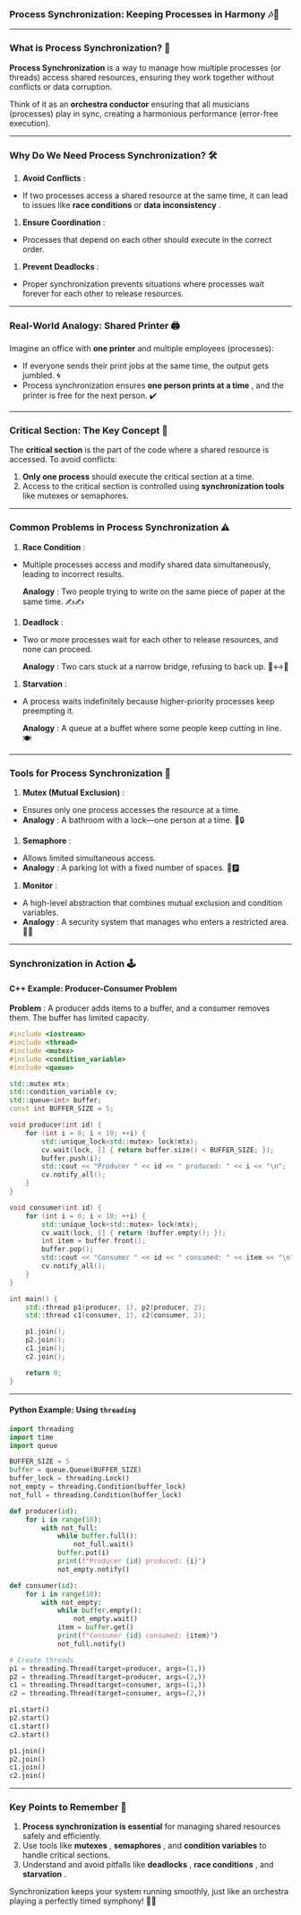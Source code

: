 ### **Process Synchronization: Keeping Processes in Harmony** 🎶🤝

---

### **What is Process Synchronization?** 🤔

**Process Synchronization** is a way to manage how multiple processes (or threads) access shared resources, ensuring they work together without conflicts or data corruption.

Think of it as an **orchestra conductor** ensuring that all musicians (processes) play in sync, creating a harmonious performance (error-free execution).

---

### **Why Do We Need Process Synchronization?** 🛠️

1. **Avoid Conflicts** :

* If two processes access a shared resource at the same time, it can lead to issues like **race conditions** or  **data inconsistency** .

1. **Ensure Coordination** :

* Processes that depend on each other should execute in the correct order.

1. **Prevent Deadlocks** :

* Proper synchronization prevents situations where processes wait forever for each other to release resources.

---

### **Real-World Analogy: Shared Printer** 🖨️

Imagine an office with **one printer** and multiple employees (processes):

* If everyone sends their print jobs at the same time, the output gets jumbled. 🌀
* Process synchronization ensures  **one person prints at a time** , and the printer is free for the next person. ✔️

---

### **Critical Section: The Key Concept** 🔑

The **critical section** is the part of the code where a shared resource is accessed. To avoid conflicts:

1. **Only one process** should execute the critical section at a time.
2. Access to the critical section is controlled using **synchronization tools** like mutexes or semaphores.

---

### **Common Problems in Process Synchronization** ⚠️

1. **Race Condition** :

* Multiple processes access and modify shared data simultaneously, leading to incorrect results.

    **Analogy** : Two people trying to write on the same piece of paper at the same time. ✍️✍️

1. **Deadlock** :

* Two or more processes wait for each other to release resources, and none can proceed.

    **Analogy** : Two cars stuck at a narrow bridge, refusing to back up. 🚗↔️🚗

1. **Starvation** :

* A process waits indefinitely because higher-priority processes keep preempting it.

    **Analogy** : A queue at a buffet where some people keep cutting in line. 🍽️

---

### **Tools for Process Synchronization** 🧰

1. **Mutex (Mutual Exclusion)** :

* Ensures only one process accesses the resource at a time.
* **Analogy** : A bathroom with a lock—one person at a time. 🚪🔒

1. **Semaphore** :

* Allows limited simultaneous access.
* **Analogy** : A parking lot with a fixed number of spaces. 🚗🅿️

1. **Monitor** :

* A high-level abstraction that combines mutual exclusion and condition variables.
* **Analogy** : A security system that manages who enters a restricted area. 🎥🚦

---

### **Synchronization in Action** 🕹️

#### **C++ Example: Producer-Consumer Problem**

 **Problem** : A producer adds items to a buffer, and a consumer removes them. The buffer has limited capacity.

```cpp
#include <iostream>
#include <thread>
#include <mutex>
#include <condition_variable>
#include <queue>

std::mutex mtx;
std::condition_variable cv;
std::queue<int> buffer;
const int BUFFER_SIZE = 5;

void producer(int id) {
    for (int i = 0; i < 10; ++i) {
        std::unique_lock<std::mutex> lock(mtx);
        cv.wait(lock, [] { return buffer.size() < BUFFER_SIZE; });
        buffer.push(i);
        std::cout << "Producer " << id << " produced: " << i << "\n";
        cv.notify_all();
    }
}

void consumer(int id) {
    for (int i = 0; i < 10; ++i) {
        std::unique_lock<std::mutex> lock(mtx);
        cv.wait(lock, [] { return !buffer.empty(); });
        int item = buffer.front();
        buffer.pop();
        std::cout << "Consumer " << id << " consumed: " << item << "\n";
        cv.notify_all();
    }
}

int main() {
    std::thread p1(producer, 1), p2(producer, 2);
    std::thread c1(consumer, 1), c2(consumer, 2);

    p1.join();
    p2.join();
    c1.join();
    c2.join();

    return 0;
}
```

---

#### **Python Example: Using `threading`**

```python
import threading
import time
import queue

BUFFER_SIZE = 5
buffer = queue.Queue(BUFFER_SIZE)
buffer_lock = threading.Lock()
not_empty = threading.Condition(buffer_lock)
not_full = threading.Condition(buffer_lock)

def producer(id):
    for i in range(10):
        with not_full:
            while buffer.full():
                not_full.wait()
            buffer.put(i)
            print(f"Producer {id} produced: {i}")
            not_empty.notify()

def consumer(id):
    for i in range(10):
        with not_empty:
            while buffer.empty():
                not_empty.wait()
            item = buffer.get()
            print(f"Consumer {id} consumed: {item}")
            not_full.notify()

# Create threads
p1 = threading.Thread(target=producer, args=(1,))
p2 = threading.Thread(target=producer, args=(2,))
c1 = threading.Thread(target=consumer, args=(1,))
c2 = threading.Thread(target=consumer, args=(2,))

p1.start()
p2.start()
c1.start()
c2.start()

p1.join()
p2.join()
c1.join()
c2.join()
```

---

### **Key Points to Remember** 📝

1. **Process synchronization is essential** for managing shared resources safely and efficiently.
2. Use tools like  **mutexes** ,  **semaphores** , and **condition variables** to handle critical sections.
3. Understand and avoid pitfalls like  **deadlocks** ,  **race conditions** , and  **starvation** .

Synchronization keeps your system running smoothly, just like an orchestra playing a perfectly timed symphony! 🎼✨
